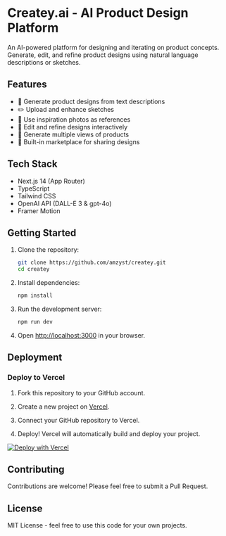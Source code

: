 # Createy.ai - AI Product Design Platform

An AI-powered platform for designing and iterating on product concepts. Generate, edit, and refine product designs using natural language descriptions or sketches.

## Features

- 🎨 Generate product designs from text descriptions
- ✏️ Upload and enhance sketches
- 📸 Use inspiration photos as references
- 🔄 Edit and refine designs interactively
- 🌟 Generate multiple views of products
- 🏪 Built-in marketplace for sharing designs

## Tech Stack

- Next.js 14 (App Router)
- TypeScript
- Tailwind CSS
- OpenAI API (DALL-E 3 & gpt-4o)
- Framer Motion

## Getting Started

1. Clone the repository:
   ```bash
   git clone https://github.com/amzyst/createy.git
   cd createy
   ```

2. Install dependencies:
   ```bash
   npm install
   ```

3. Run the development server:
   ```bash
   npm run dev
   ```

4. Open [http://localhost:3000](http://localhost:3000) in your browser.

## Deployment

### Deploy to Vercel

1. Fork this repository to your GitHub account.

2. Create a new project on [Vercel](https://vercel.com).

3. Connect your GitHub repository to Vercel.

4. Deploy! Vercel will automatically build and deploy your project.

[![Deploy with Vercel](https://vercel.com/button)](https://vercel.com/new/clone?repository-url=https%3A%2F%2Fgithub.com%2Famzyst%2Fcreaty)

## Contributing

Contributions are welcome! Please feel free to submit a Pull Request.

## License

MIT License - feel free to use this code for your own projects.

